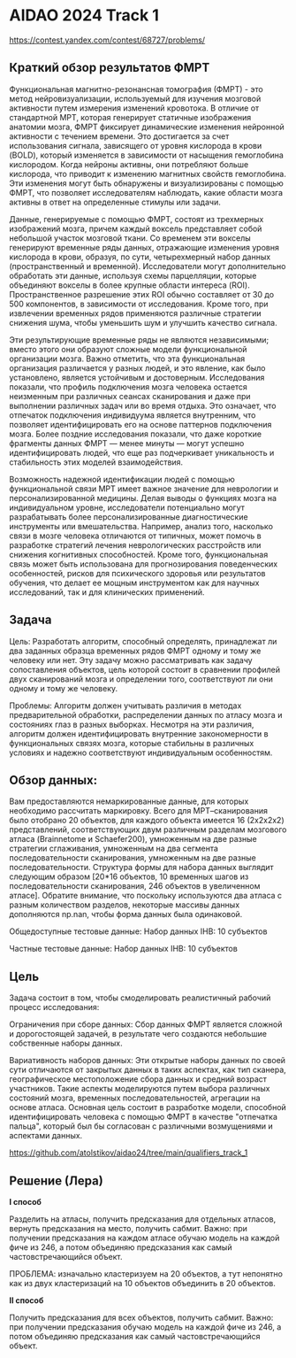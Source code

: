 # AIDAO 2024 Track 1 

https://contest.yandex.com/contest/68727/problems/

## Краткий обзор результатов ФМРТ
Функциональная магнитно-резонансная томография (ФМРТ) - это метод нейровизуализации, используемый для изучения мозговой активности путем измерения изменений кровотока. В отличие от стандартной МРТ, которая генерирует статичные изображения анатомии мозга, ФМРТ фиксирует динамические изменения нейронной активности с течением времени. Это достигается за счет использования сигнала, зависящего от уровня кислорода в крови (BOLD), который изменяется в зависимости от насыщения гемоглобина кислородом. Когда нейроны активны, они потребляют больше кислорода, что приводит к изменению магнитных свойств гемоглобина. Эти изменения могут быть обнаружены и визуализированы с помощью ФМРТ, что позволяет исследователям наблюдать, какие области мозга активны в ответ на определенные стимулы или задачи.

Данные, генерируемые с помощью ФМРТ, состоят из трехмерных изображений мозга, причем каждый воксель представляет собой небольшой участок мозговой ткани. Со временем эти вокселы генерируют временные ряды данных, отражающие изменения уровня кислорода в крови, образуя, по сути, четырехмерный набор данных (пространственный и временной). Исследователи могут дополнительно обработать эти данные, используя схемы парцелляции, которые объединяют вокселы в более крупные области интереса (ROI). Пространственное разрешение этих ROI обычно составляет от 30 до 500 компонентов, в зависимости от исследования. Кроме того, при извлечении временных рядов применяются различные стратегии снижения шума, чтобы уменьшить шум и улучшить качество сигнала.

Эти результирующие временные ряды не являются независимыми; вместо этого они образуют сложные модели функциональной организации мозга. Важно отметить, что эта функциональная организация различается у разных людей, и это явление, как было установлено, является устойчивым и достоверным. Исследования показали, что профиль подключения мозга человека остается неизменным при различных сеансах сканирования и даже при выполнении различных задач или во время отдыха. Это означает, что отпечаток подключения индивидуума является внутренним, что позволяет идентифицировать его на основе паттернов подключения мозга. Более поздние исследования показали, что даже короткие фрагменты данных ФМРТ — менее минуты — могут успешно идентифицировать людей, что еще раз подчеркивает уникальность и стабильность этих моделей взаимодействия.

Возможность надежной идентификации людей с помощью функциональной связи МРТ имеет важное значение для неврологии и персонализированной медицины. Делая выводы о функциях мозга на индивидуальном уровне, исследователи потенциально могут разрабатывать более персонализированные диагностические инструменты или вмешательства. Например, анализ того, насколько связи в мозге человека отличаются от типичных, может помочь в разработке стратегий лечения неврологических расстройств или снижения когнитивных способностей. Кроме того, функциональная связь может быть использована для прогнозирования поведенческих особенностей, рисков для психического здоровья или результатов обучения, что делает ее мощным инструментом как для научных исследований, так и для клинических применений.

## Задача
Цель: Разработать алгоритм, способный определять, принадлежат ли два заданных образца временных рядов ФМРТ одному и тому же человеку или нет. Эту задачу можно рассматривать как задачу сопоставления объектов, цель которой состоит в сравнении профилей двух сканирований мозга и определении того, соответствуют ли они одному и тому же человеку.

Проблемы:
Алгоритм должен учитывать различия в методах предварительной обработки, распределении данных по атласу мозга и состояниях глаз в разных выборках.
Несмотря на эти различия, алгоритм должен идентифицировать внутренние закономерности в функциональных связях мозга, которые стабильны в различных условиях и надежно соответствуют индивидуальным особенностям.

## Обзор данных:
Вам предоставляются немаркированные данные, для которых необходимо рассчитать маркировку. Всего для МРТ–сканирования было отобрано 20 объектов, для каждого объекта имеется 16 (2x2x2x2) представлений, соответствующих двум различным разделам мозгового атласа (Brainnetome и Schaefer200), умноженным на две разные стратегии сглаживания, умноженным на два сегмента последовательности сканирования, умноженным на две разные последовательности. Структура формы для набора данных выглядит следующим образом [20*16 объектов, 10 временных шагов из последовательности сканирования, 246 объектов в увеличенном атласе]. Обратите внимание, что поскольку используются два атласа с разным количеством разделов, некоторые массивы данных дополняются np.nan, чтобы форма данных была одинаковой.

Общедоступные тестовые данные:
Набор данных IHB: 10 субъектов

Частные тестовые данные:
Набор данных IHB: 10 субъектов



## Цель
Задача состоит в том, чтобы смоделировать реалистичный рабочий процесс исследования:

Ограничения при сборе данных: Сбор данных ФМРТ является сложной и дорогостоящей задачей, в результате чего создаются небольшие собственные наборы данных.

Вариативность наборов данных: Эти открытые наборы данных по своей сути отличаются от закрытых данных в таких аспектах, как тип сканера, географическое местоположение сбора данных и средний возраст участников. Такие аспекты моделируются путем выбора различных состояний мозга, временных последовательностей, агрегации на основе атласа. Основная цель состоит в разработке модели, способной идентифицировать человека с помощью ФМРТ в качестве "отпечатка пальца", который был бы согласован с различными возмущениями и аспектами данных.


https://github.com/atolstikov/aidao24/tree/main/qualifiers_track_1



## Решение (Лера)

**I способ**

Разделить на атласы, получить предсказания для отдельных атласов, вернуть предсказания на место, получить сабмит. Важно: при получении предсказания на каждом атласе обучаю модель на каждой фиче из 246, а потом объединяю предсказания как самый частовстречающийся объект. 

ПРОБЛЕМА: изначально кластеризуем на 20 объектов, а тут непонятно как из двух кластеризаций на 10 объектов объединить в 20 объектов.


**II способ**

Получить предсказания для всех объектов, получить сабмит. Важно: при получении предсказания обучаю модель на каждой фиче из 246, а потом объединяю предсказания как самый частовстречающийся объект.


